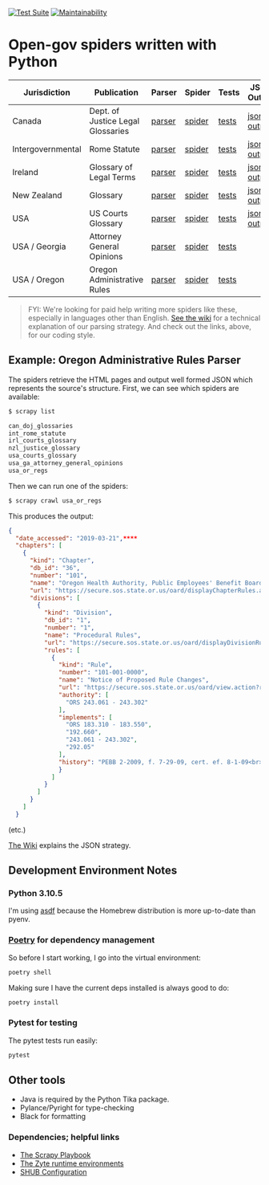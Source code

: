 [![Test Suite](https://github.com/public-law/open-gov-crawlers/actions/workflows/python-app.yml/badge.svg)](https://github.com/public-law/open-gov-crawlers/actions/workflows/python-app.yml)
[![Maintainability](https://api.codeclimate.com/v1/badges/3978810b3733b415a266/maintainability)](https://codeclimate.com/github/public-law/open-gov-crawlers/maintainability)


# Open-gov spiders written with Python

| Jurisdiction | Publication | Parser | Spider | Tests | JSON Output |
| ------------ | ----------- | ------ | ------ | ----- | ----------- |
| Canada | Dept. of Justice Legal Glossaries | [parser](https://github.com/public-law/open-gov-crawlers/blob/master/public_law/parsers/usa/georgia_ag_opinions.py) | [spider](https://github.com/public-law/open-gov-crawlers/blob/master/public_law/spiders/usa/georgia_ag_opinions.py) | [tests](https://github.com/public-law/open-gov-crawlers/blob/master/tests/public_law/parsers/usa/georgia_ag_opinionstest.py) | [json output](https://github.com/public-law/datasets/blob/master/Canada/doj-glossaries.json) |
| Intergovernmental | Rome Statute | [parser](https://github.com/public-law/open-gov-crawlers/blob/master/public_law/parsers/usa/georgia_ag_opinions.py) | [spider](https://github.com/public-law/open-gov-crawlers/blob/master/public_law/spiders/usa/georgia_ag_opinions.py) | [tests](https://github.com/public-law/open-gov-crawlers/blob/master/tests/public_law/parsers/usa/georgia_ag_opinionstest.py) | [json output](https://github.com/public-law/datasets/blob/master/Intergovernmental/RomeStatute/RomeStatute.json) |
| Ireland | Glossary of Legal Terms | [parser](https://github.com/public-law/open-gov-crawlers/blob/master/public_law/parsers/usa/georgia_ag_opinions.py) | [spider](https://github.com/public-law/open-gov-crawlers/blob/master/public_law/spiders/usa/georgia_ag_opinions.py) | [tests](https://github.com/public-law/open-gov-crawlers/blob/master/tests/public_law/parsers/usa/georgia_ag_opinionstest.py) | [json output](https://github.com/public-law/datasets/blob/master/Ireland/courts-glossary.json) |
| New Zealand | Glossary | [parser](https://github.com/public-law/open-gov-crawlers/blob/master/public_law/parsers/usa/georgia_ag_opinions.py) | [spider](https://github.com/public-law/open-gov-crawlers/blob/master/public_law/spiders/usa/georgia_ag_opinions.py) | [tests](https://github.com/public-law/open-gov-crawlers/blob/master/tests/public_law/parsers/usa/georgia_ag_opinionstest.py) | [json output](https://github.com/public-law/datasets/blob/master/NewZealand/justice-glossary.json) |
| USA | US Courts Glossary | [parser](https://github.com/public-law/open-gov-crawlers/blob/master/public_law/parsers/usa/georgia_ag_opinions.py) | [spider](https://github.com/public-law/open-gov-crawlers/blob/master/public_law/spiders/usa/georgia_ag_opinions.py) | [tests](https://github.com/public-law/open-gov-crawlers/blob/master/tests/public_law/parsers/usa/georgia_ag_opinionstest.py) | [json output](https://github.com/public-law/datasets/blob/master/UnitedStates/us-courts-glossary.json) |
| USA / Georgia | Attorney General Opinions | [parser](https://github.com/public-law/open-gov-crawlers/blob/master/public_law/parsers/usa/georgia_ag_opinions.py) | [spider](https://github.com/public-law/open-gov-crawlers/blob/master/public_law/spiders/usa/georgia_ag_opinions.py) | [tests](https://github.com/public-law/open-gov-crawlers/blob/master/tests/public_law/parsers/usa/georgia_ag_opinionstest.py) |  |
| USA / Oregon | Oregon Administrative Rules | [parser](https://github.com/public-law/open-gov-crawlers/blob/master/public_law/parsers/usa/georgia_ag_opinions.py) | [spider](https://github.com/public-law/open-gov-crawlers/blob/master/public_law/spiders/usa/georgia_ag_opinions.py) | [tests](https://github.com/public-law/open-gov-crawlers/blob/master/tests/public_law/parsers/usa/georgia_ag_opinionstest.py) |  |

> FYI: We're looking for paid help writing more spiders like these, especially in languages other than English. [See the wiki](https://github.com/public-law/open-gov-crawlers/wiki) for a technical explanation
> of our parsing strategy. And check out the links, above, for our coding style.


## Example: Oregon Administrative Rules Parser
The spiders retrieve the HTML pages and output well formed JSON which represents the source's structure.
First, we can see which spiders are available:

```bash
$ scrapy list

can_doj_glossaries
int_rome_statute
irl_courts_glossary
nzl_justice_glossary
usa_courts_glossary
usa_ga_attorney_general_opinions
usa_or_regs
```

Then we can run one of the spiders:

```bash
$ scrapy crawl usa_or_regs
```

This produces the output:

```json
{
  "date_accessed": "2019-03-21",****
  "chapters": [
    {
      "kind": "Chapter",
      "db_id": "36",
      "number": "101",
      "name": "Oregon Health Authority, Public Employees' Benefit Board",
      "url": "https://secure.sos.state.or.us/oard/displayChapterRules.action?selectedChapter=36",
      "divisions": [
        {
          "kind": "Division",
          "db_id": "1",
          "number": "1",
          "name": "Procedural Rules",
          "url": "https://secure.sos.state.or.us/oard/displayDivisionRules.action?selectedDivision=1",
          "rules": [
            {
              "kind": "Rule",
              "number": "101-001-0000",
              "name": "Notice of Proposed Rule Changes",
              "url": "https://secure.sos.state.or.us/oard/view.action?ruleNumber=101-001-0000",
              "authority": [
                "ORS 243.061 - 243.302"
              ],
              "implements": [
                "ORS 183.310 - 183.550",
                "192.660",
                "243.061 - 243.302",
                "292.05"
              ],
              "history": "PEBB 2-2009, f. 7-29-09, cert. ef. 8-1-09<br>PEBB 1-2009(Temp), f. &amp; cert. ef. 2-24-09 thru 8-22-09<br>PEBB 1-2004, f. &amp; cert. ef. 7-2-04<br>PEBB 1-1999, f. 12-8-99, cert. ef. 1-1-00",
              }
            ]
          }
        ]
      }
    ]
  }
```
(etc.)

[The Wiki](https://github.com/public-law/open-gov-crawlers/wiki) explains the JSON strategy.


Development Environment Notes
-----------------------------

### Python 3.10.5

I'm using [asdf](https://asdf-vm.com/#/) because the Homebrew distribution
is more up-to-date than pyenv.


### [Poetry](https://python-poetry.org/) for dependency management

So before I start working, I go into the virtual environment:

```bash
poetry shell
```

Making sure I have the current deps installed is always good to do:

```bash
poetry install
```

### Pytest for testing

The pytest tests run easily:

```bash
pytest
```

## Other tools

* Java is required by the Python Tika package.
* Pylance/Pyright for type-checking
* Black for formatting


### Dependencies; helpful links

* [The Scrapy Playbook](https://thepythonscrapyplaybook.com)
* [The Zyte runtime environments](https://github.com/scrapinghub/scrapinghub-stack-scrapy/tags)
* [SHUB Configuration](https://shub.readthedocs.io/en/stable/configuration.html)
